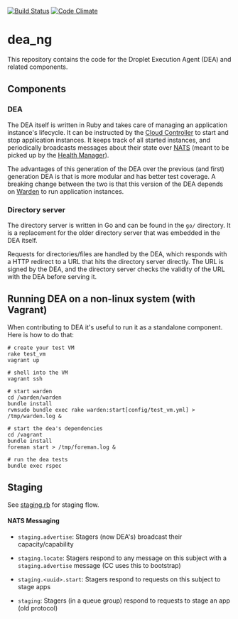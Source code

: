 [![Build Status](https://travis-ci.org/cloudfoundry/dea_ng.png)](https://travis-ci.org/cloudfoundry/dea_ng)
[![Code Climate](https://codeclimate.com/github/cloudfoundry/dea_ng.png)](https://codeclimate.com/github/cloudfoundry/dea_ng)

# dea_ng

This repository contains the code for the Droplet Execution Agent (DEA)
and related components.

## Components

### DEA

The DEA itself is written in Ruby and takes care of managing an
application instance's lifecycle. It can be instructed by the [Cloud
Controller][cc] to start and stop application instances. It keeps track
of all started instances, and periodically broadcasts messages about
their state over [NATS][nats] (meant to be picked up by the [Health
Manager][hm]).

The advantages of this generation of the DEA over the previous (and
first) generation DEA is that is more modular and has better test
coverage. A breaking change between the two is that this version of the
DEA depends on [Warden][warden] to run application instances.

[cc]: https://github.com/cloudfoundry/cloud_controller_ng
[nats]: https://github.com/derekcollison/nats
[hm]: https://github.com/cloudfoundry/health_manager
[warden]: https://github.com/cloudfoundry/warden

### Directory server

The directory server is written in Go and can be found in the `go/`
directory. It is a replacement for the older directory server that was
embedded in the DEA itself.

Requests for directories/files are handled by the DEA, which responds
with a HTTP redirect to a URL that hits the directory server directly.
The URL is signed by the DEA, and the directory server checks the
validity of the URL with the DEA before serving it.


## Running DEA on a non-linux system (with Vagrant)

When contributing to DEA it's useful to run it as a standalone
component. Here is how to do that:

```shell
# create your test VM
rake test_vm
vagrant up

# shell into the VM
vagrant ssh

# start warden
cd /warden/warden
bundle install
rvmsudo bundle exec rake warden:start[config/test_vm.yml] > /tmp/warden.log &

# start the dea's dependencies
cd /vagrant
bundle install
foreman start > /tmp/foreman.log &

# run the dea tests
bundle exec rspec
```

## Staging

See [staging.rb](lib/dea/responders/staging.rb) for staging flow.

#### NATS Messaging

- `staging.advertise`: Stagers (now DEA's) broadcast their capacity/capability

- `staging.locate`: Stagers respond to any message on this subject with a
  `staging.advertise` message (CC uses this to bootstrap)

- `staging.<uuid>.start`: Stagers respond to requests on this subject to stage apps

- `staging`: Stagers (in a queue group) respond to requests to stage an app
  (old protocol)
